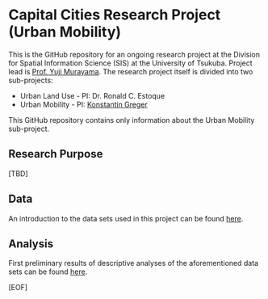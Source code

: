 # Capital Cities Research Project (Urban Mobility)

This is the GitHub repository for an ongoing research project at the Division for Spatial Information Science (SIS) at the University of Tsukuba. Project lead is [Prof. Yuji Murayama](http://giswin.geo.tsukuba.ac.jp/teacher/murayama/index-e.htm). The research project itself is divided into two sub-projects:
* Urban Land Use - PI: Dr. Ronald C. Estoque
* Urban Mobility - PI: [Konstantin Greger](http://www.konstantingreger.net)

This GitHub repository contains only information about the Urban Mobility sub-project.

## Research Purpose
[TBD]

## Data
An introduction to the data sets used in this project can be found [here](http://bit.ly/capital-cities-data-introduction).

## Analysis
First preliminary results of descriptive analyses of the aforementioned data sets can be found [here](https://github.com/kogreger/capital-cities/blob/master/analysis.md).

[EOF]